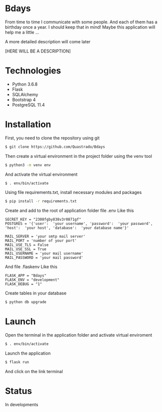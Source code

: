 # Bdays

From time to time I communicate with some people. And each of them has a birthday once a year. I should keep that in mind! Maybe this application will help me a little ...

A more detailed description will come later

[HERE WILL BE A DESCRIPTION]


# Technologies

- Python 3.6.8
- Flask
- SQLAlchemy
- Bootstrap 4
- PostgreSQL 11.4


# Installation

First, you need to clone the repository using git

```bash
$ git clone https://github.com/Quastrado/Bdays
```
Then create a virtual environment in the project folder using the venv tool
```bash
$ python3 -m venv env
```
And activate the virtual environment
```bash
$ . env/bin/activate
```
Using file requirements.txt, install neсessary modules and packages
```bash
$ pip install -r requirements.txt
```
Create and add to the root of application folder file .env
Like this
```
SECRET_KEY = "2308fgby838v3r0871gf"
POSTGRES = '{'user':  'your username', 'password':  'your password', 'host':  'your host', 'database':  'your database name'}'

MAIL_SERVER = 'your smtp mail server'
MAIL_PORT = 'number of your port'
MAIL_USE_TLS = False
MAIL_USE_SSL = True
MAIL_USERNAME = 'your mail username'
MAIL_PASSWORD = 'your mail password'
```
And file .flaskenv
Like this
```
FLASK_APP = "Bdays"
FLASK_ENV = "development"
FLASK_DEBUG = "1"
```
Create tables in your database
```bash
$ python db upgrade
```

# Launch

Open the terminal in the application folder and activate virtual enviroment
```bash
$ . env/bin/activate
```
Launch the application
```bash
$ flask run
```
And click on the link terminal

# Status

In developments


